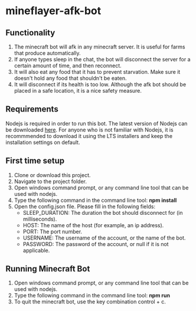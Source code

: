 # mineflayer-afk-bot

## Functionality
1. The minecraft bot will afk in any minecraft server. It is useful for farms that produce automatically.
2. If anyone types sleep in the chat, the bot will disconnect the server for a certain amount of time, and then reconnect.
3. It will also eat any food that it has to prevent starvation. Make sure it doesn't hold any food that shouldn't be eaten.
4. It will disconnect if its health is too low. Although the afk bot should be placed in a safe location, it is a nice safety measure.

## Requirements
Nodejs is required in order to run this bot. The latest version of Nodejs can be downloaded [here](https://nodejs.org/en/download/). For anyone who is not familiar with Nodejs, it is recommmended to download it using the LTS installers and keep the installation settings on default.

## First time setup
1. Clone or download this project.
2. Navigate to the project folder.
3. Open windows command prompt, or any command line tool that can be used with nodejs.
4. Type the following command in the command line tool: **npm install**
5. Open the config.json file. Please fill in the following fields:
   * SLEEP_DURATION: The duration the bot should disconnect for (in milliseconds).
   * HOST: The name of the host (for example, an ip address).
   * PORT: The port number.
   * USERNAME: The username of the account, or the name of the bot.
   * PASSWORD: The password of the account, or null if it is not applicable.
    
## Running Minecraft Bot
1. Open windows command prompt, or any command line tool that can be used with nodejs.
2. Type the following command in the command line tool: **npm run**
3. To quit the minecraft bot, use the key combination control + c.
